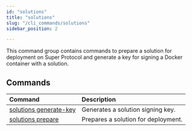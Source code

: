 ```yaml
---
id: "solutions"
title: "solutions"
slug: "/cli_commands/solutions"
sidebar_position: 2

---
```


This command group contains commands to prepare a solution for deployment on Super Protocol and generate a key for signing a Docker container with a solution.

## Commands

| **Command** | **Description** |
| :- | :- |
| [solutions generate-key](/developers/cli_commands/solutions/generate-key) | Generates a solution signing key. |
| [solutions prepare](/developers/cli_commands/solutions/prepare) | Prepares a solution for deployment. |